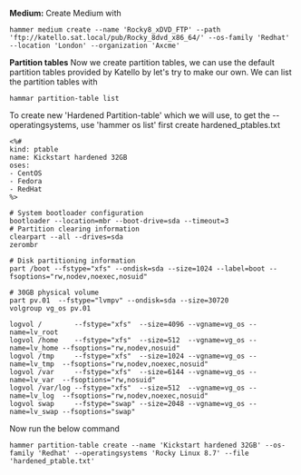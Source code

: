 <b>Medium:</b>
Create Medium with

```
hammer medium create --name 'Rocky8_xDVD_FTP' --path 'ftp://katello.sat.local/pub/Rocky_8dvd_x86_64/' --os-family 'Redhat' --location 'London' --organization 'Axcme'
```

<b>Partition tables</b>
Now we create partition tables, we can use the default partition tables provided by Katello by let's try to make our own. 
We can list the partition tables with
```
hammar partition-table list
```

To create new 'Hardened Partition-table' which we will use, to get the --operatingsystems, use 'hammer os list'
first create hardened_ptables.txt
```
<%#
kind: ptable
name: Kickstart hardened 32GB
oses:
- CentOS
- Fedora
- RedHat
%>

# System bootloader configuration
bootloader --location=mbr --boot-drive=sda --timeout=3
# Partition clearing information
clearpart --all --drives=sda
zerombr 

# Disk partitioning information
part /boot --fstype="xfs" --ondisk=sda --size=1024 --label=boot --fsoptions="rw,nodev,noexec,nosuid"

# 30GB physical volume
part pv.01  --fstype="lvmpv" --ondisk=sda --size=30720
volgroup vg_os pv.01

logvol /        --fstype="xfs"  --size=4096 --vgname=vg_os --name=lv_root
logvol /home    --fstype="xfs"  --size=512  --vgname=vg_os --name=lv_home --fsoptions="rw,nodev,nosuid"
logvol /tmp     --fstype="xfs"  --size=1024 --vgname=vg_os --name=lv_tmp  --fsoptions="rw,nodev,noexec,nosuid"
logvol /var     --fstype="xfs"  --size=6144 --vgname=vg_os --name=lv_var  --fsoptions="rw,nosuid"
logvol /var/log --fstype="xfs"  --size=512  --vgname=vg_os --name=lv_log  --fsoptions="rw,nodev,noexec,nosuid"
logvol swap     --fstype="swap" --size=2048 --vgname=vg_os --name=lv_swap --fsoptions="swap"
```
Now run the below command
```
hammer partition-table create --name 'Kickstart hardened 32GB' --os-family 'Redhat' --operatingsystems 'Rocky Linux 8.7' --file 'hardened_ptable.txt'
```
